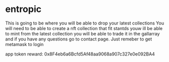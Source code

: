 # entropic

This is going to be where you will be able to drop your latest collections
You will need to be able to create a nft collection that fit stantds youw ill be able to mint from the latest collection you will be able to trade it in the gallarray  and if you have any questions go to contact page. Just remeber to get metamask to login


app token reward:
0x8F4eb6a6Bcfd5Af48aa9068a907c327e0e092BA4

